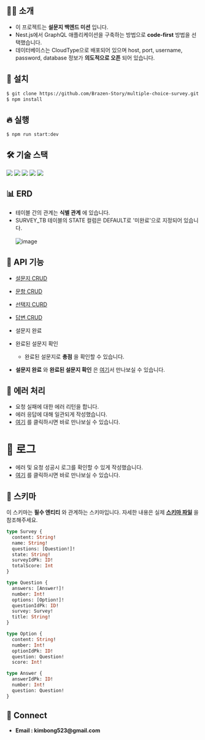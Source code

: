 ## 💁‍♂️ 소개
- 이 프로젝트는 __설문지 백엔드 미션__ 입니다. <br>
- Nest.js에서 GraphQL 애플리케이션을 구축하는 방법으로 __code-first__ 방법을 선택했습니다.
- 데이터베이스는 CloudType으로 배포되어 있으며 host, port, username, password, database 정보가 __의도적으로 오픈__ 되어 있습니다.<br>

## 🔧 설치
```bash
$ git clone https://github.com/Brazen-Story/multiple-choice-survey.git
$ npm install
```

## 🔥 실행

```bash
$ npm run start:dev
```

## 🛠️ 기술 스택
<img src="https://img.shields.io/badge/TypeScript-3178C6?style=for-the-badge&logo=TypeScript&logoColor=white"> <img src="https://img.shields.io/badge/Nest.Js-E0234E?style=for-the-badge&logo=NestJs&logoColor=white"> <img src="https://img.shields.io/badge/PostgreSQL-4169E1?style=for-the-badge&logo=postgreSQL&logoColor=white"> <img src="https://img.shields.io/badge/GraphQL-E10098?style=for-the-badge&logo=Graphql&logoColor=white"> <img src="https://img.shields.io/badge/npm-CB3837?style=for-the-badge&logo=npm&logoColor=white">

## 📊 ERD
- 테이블 간의 관계는 __식별 관계__ 에 있습니다.<br>
- SURVEY_TB 테이블의 STATE 컬럼은 DEFAULT로 '미완료'으로 지정되어 있습니다.<br><br>
![image](https://github.com/Brazen-Story/multiple-choice-survey/assets/88796297/4626818d-13d0-4a97-b762-48dd1df07cd6)

## 📝 API 기능
 - [설문지 CRUD](https://github.com/Brazen-Story/multiple-choice-survey/tree/master/src/survey)
 - [문항 CRUD](https://github.com/Brazen-Story/multiple-choice-survey/tree/master/src/questions)
 - [선택지 CURD](https://github.com/Brazen-Story/multiple-choice-survey/tree/master/src/option)
 - [답변 CRUD](https://github.com/Brazen-Story/multiple-choice-survey/tree/master/src/answer)
 - 설문지 완료 
 - 완료된 설문지 확인
   - 완료된 설문지로 __총점__ 을 확인할 수 있습니다.
     
- __설문지 완료__ 와 __완료된 설문지 확인__ 은 [여기](https://github.com/Brazen-Story/multiple-choice-survey/tree/master/src/survey)서 만나보실 수 있습니다.

## 🐛 에러 처리
 - 요청 실패에 대한 에러 리턴을 합니다.
 - 에러 응답에 대해 일관되게 작성했습니다.
 - [여기](https://github.com/Brazen-Story/multiple-choice-survey/tree/master/src/errors) 를 클릭하시면 바로 만나보실 수 있습니다.

# 📜 로그
- 에러 및 요청 성공시 로그를 확인할 수 있게 작성했습니다.
- [여기](https://github.com/Brazen-Story/multiple-choice-survey/tree/master/src/logger) 를 클릭하시면 바로 만나보실 수 있습니다.

## 📐 스키마
이 스키마는 __필수 엔티티__ 와 관계하는 스키마입니다. 자세한 내용은 실제 __[스키마 파일](https://github.com/Brazen-Story/multiple-choice-survey/blob/master/src/schema.gql)__ 을 참조해주세요.
```graphql
type Survey {
  content: String!
  name: String!
  questions: [Question!]!
  state: String!
  surveyIdPk: ID!
  totalScore: Int
}

type Question {
  answers: [Answer!]!
  number: Int!
  options: [Option!]!
  questionIdPk: ID!
  survey: Survey!
  title: String!
}

type Option {
  content: String!
  number: Int!
  optionIdPk: ID!
  question: Question!
  score: Int!

type Answer {
  answerIdPk: ID!
  number: Int!
  question: Question!
}
```
## 🔗 Connect

- __Email : kimbong523@gmail.com__
  

